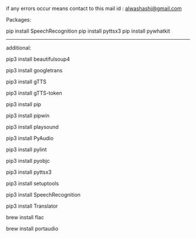 if any errors occur means contact to this mail id : alwashashi@gmail.com

Packages:

pip install SpeechRecognition
pip install pyttsx3
pip install pywhatkit

------------------------------------------

additional:

pip3 install beautifulsoup4

pip3 install googletrans

pip3 install gTTS

pip3 install gTTS-token

pip3 install pip

pip3 install pipwin

pip3 install playsound

pip3 install PyAudio

pip3 install pylint

pip3 install pyobjc

pip3 install pyttsx3

pip3 install setuptools

pip3 install SpeechRecognition

pip3 install Translator

brew install flac

brew install portaudio
